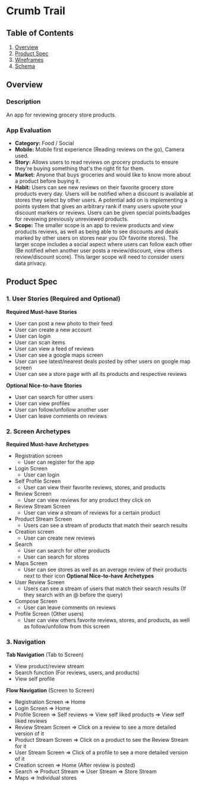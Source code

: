 # Crumb Trail

## Table of Contents
1. [Overview](#Overview)
1. [Product Spec](#Product-Spec)
1. [Wireframes](#Wireframes)
2. [Schema](#Schema)

## Overview
### Description
An app for reviewing grocery store products.

### App Evaluation
   - **Category:** Food / Social
   - **Mobile:** Mobile first experience (Reading reviews on the go), Camera used.
   - **Story:** Allows users to read reviews on grocery products to ensure they're buying something that's the right fit for them.
   - **Market:** Anyone that buys groceries and would like to know more about a product before buying it.
   - **Habit:** Users can see new reviews on their favorite grocery store products every day. Users will be notified when a discount is available at stores they select by other users. A potential add on is implementing a points system that gives an arbitrary rank if many users upvote your discount markers or reviews. Users can be given special points/badges for reveiwing previously unreviewed products. 
   - **Scope:** The smaller scope is an app to review products and view products reviews, as well as being able to see discounts and deals marked by other users on stores near you (Or favorite stores). The larger scope includes a social aspect where users can follow each other (Be notified when another user posts a review/discount, view others review/discount score). This larger scope will need to consider users data privacy.

## Product Spec

### 1. User Stories (Required and Optional)

**Required Must-have Stories**

* User can post a new photo to their feed
* User can create a new account
* User can login
* User can scan items
* User can view a feed of reviews
* User can see a google maps screen
* User can see latest/nearest deals posted by other users on google map screen
* User can see a store page with all its products and respective reviews

**Optional Nice-to-have Stories**
* User can search for other users
* User can view profiles
* User can follow/unfollow another user
* User can leave comments on reviews


### 2. Screen Archetypes

**Required Must-have Archetypes**
* Registration screen
   * User can register for the app 
* Login Screen
   * User can login
* Self Profile Screen
   * User can view their favorite reviews, stores, and products
* Review Screen
   * User can view reviews for any product they click on
* Review Stream Screen
   * User can view a stream of reviews for a certain product
* Product Stream Screen
   * Users can see a stream of products that match their search results
* Creation screen
   * User can create new reviews 
* Search
   * User can search for other products
   * User can search for stores 
* Maps Screen
   * User can see stores as well as an average review of their products next to their icon
**Optional Nice-to-have Archetypes**
* User Review Screen
   * Users can see a stream of users that match their search results (If they search with an @ before the query)
* Compose Screen
   * User can leave comments on reviews 
* Profile Screen (Other users)
   * User can view others favorite reviews, stores, and products, as well as follow/unfollow from this screen


### 3. Navigation

**Tab Navigation** (Tab to Screen)

  * View product/review stream
  * Search function (For reviews, users, and products)
  * View self profile

**Flow Navigation** (Screen to Screen)

* Registration Screen
  => Home
* Login Screen
  => Home
* Profile Screen
  => Self reviews
  => View self liked products
  => View self liked reviews 
* Review Stream Screen
  => Click on a review to see a more detailed version of it
* Product Stream Screen
  => Click on a product to see the Review Stream for it 
* User Stream Screen
  => Click of a profile to see a more detailed version of it
* Creation screen
  => Home (After review is posted)
* Search
  => Product Stream
  => User Stream
  => Store Stream
* Maps
  =>  Individual stores
